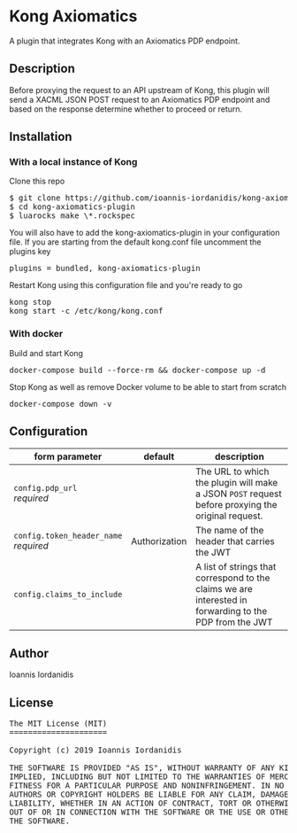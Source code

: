 # Kong Axiomatics

A plugin that integrates Kong with an Axiomatics PDP endpoint.

## Description

Before proxying the request to an API upstream of Kong, this plugin will send a XACML JSON POST request to an Axiomatics PDP endpoint and based on the response determine whether to proceed or return.

## Installation

### With a local instance of Kong

Clone this repo

<pre>
$ git clone https://github.com/ioannis-iordanidis/kong-axiomatics-plugin
$ cd kong-axiomatics-plugin
$ luarocks make \*.rockspec
</pre>

You will also have to add the kong-axiomatics-plugin in your configuration file.
If you are starting from the default kong.conf file uncomment the plugins key

<pre>
plugins = bundled, kong-axiomatics-plugin
</pre>

Restart Kong using this configuration file and you're ready to go

<pre>
kong stop
kong start -c /etc/kong/kong.conf
</pre>

### With docker

Build and start Kong

<pre>
docker-compose build --force-rm && docker-compose up -d
</pre>

Stop Kong as well as remove Docker volume to be able to start from scratch

<pre>
docker-compose down -v
</pre>

## Configuration

<table><thead>
<tr>
<th>form parameter</th>
<th>default</th>
<th>description</th>
</tr>
</thead><tbody>
<tr>
<td><code>config.pdp_url</code><br><em>required</em></td>
<td></td>
<td>The URL to which the plugin will make a JSON <code>POST</code> request before proxying the original request.</td>
</tr>
<tr>
<td><code>config.token_header_name</code><br><em>required</em></td>
<td>Authorization</td>
<td>The name of the header that carries the JWT</td>
</tr>
<tr>
<td><code>config.claims_to_include</code></td>
<td></td>
<td>A list of strings that correspond to the claims we are interested in forwarding to the PDP from the JWT</td>
</tr>
</tbody></table>

## Author
Ioannis Iordanidis

## License
<pre>
The MIT License (MIT)
=====================

Copyright (c) 2019 Ioannis Iordanidis

THE SOFTWARE IS PROVIDED "AS IS", WITHOUT WARRANTY OF ANY KIND, EXPRESS OR
IMPLIED, INCLUDING BUT NOT LIMITED TO THE WARRANTIES OF MERCHANTABILITY,
FITNESS FOR A PARTICULAR PURPOSE AND NONINFRINGEMENT. IN NO EVENT SHALL THE
AUTHORS OR COPYRIGHT HOLDERS BE LIABLE FOR ANY CLAIM, DAMAGES OR OTHER
LIABILITY, WHETHER IN AN ACTION OF CONTRACT, TORT OR OTHERWISE, ARISING FROM,
OUT OF OR IN CONNECTION WITH THE SOFTWARE OR THE USE OR OTHER DEALINGS IN
THE SOFTWARE.
</pre>
